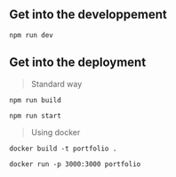 ## Get into the developpement

`npm run dev`

## Get into the deployment

> Standard way

`npm run build`

`npm run start`

> Using docker

`docker build -t portfolio .`

`docker run -p 3000:3000 portfolio`
